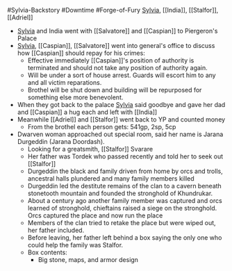 #Sylvia-Backstory #Downtime #Forge-of-Fury
[Sylvia](PCs/Past/Sylvia.md), [[India]], [[Stalfor]], [[Adriel]]

- [Sylvia](PCs/Past/Sylvia.md) and India went with [[Salvatore]] and [[Caspian]] to Piergeron's Palace
- [Sylvia](PCs/Past/Sylvia.md), [[Caspian]], [[Salvatore]] went into general's office to discuss how [[Caspian]] should repay for his crimes:
	- Effective immediately [[Caspian]]'s position of authority is terminated and should not take any position of authority again.
	- Will be under a sort of house arrest. Guards will escort him to any and all victim reparations.
	- Brothel will be shut down and building will be repurposed for something else more benevolent.
- When they got back to the palace [Sylvia](PCs/Past/Sylvia.md) said goodbye and gave her dad and [[Caspian]] a hug each and left with [[India]]
- Meanwhile [[Adriel]] and [[Stalfor]] went back to YP and counted money
	- From the brothel each person gets: 541gp, 2sp, 5cp
- Dwarven woman approached out special room, said her name is Jarana Durgeddin (Jarana Doordash).
	- Looking for a greatsmith, [[Stalfor]] Svarare
	- Her father was Tordek who passed recently and told her to seek out [[Stalfor]]
	- Durgeddin the black and family driven from home by orcs and trolls, ancestral halls plundered and many family members killed
	- Durgeddin led the destitute remains of the clan to a cavern beneath stonetooth mountain and founded the stronghold of Khundrukar.
	- About a century ago another family member was captured and orcs learned of stronghold, chieftains raised a siege on the stronghold. Orcs captured the place and now run the place
	- Members of the clan tried to retake the place but were wiped out, her father included.
	- Before leaving, her father left behind a box saying the only one who could help the family was Stalfor.
	- Box contents:
		- Big stone, maps, and armor design